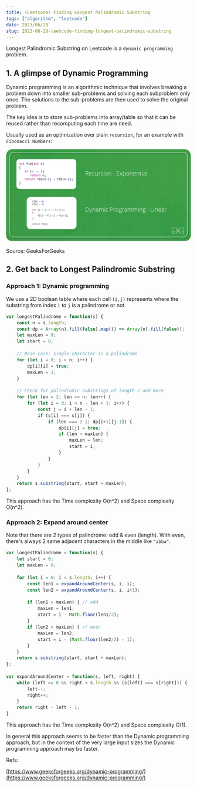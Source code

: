 ```yaml
---
title: (Leetcode) Finding Longest Palindromic Substring
tags: ["algorithm", "leetcode"]
date: 2023/06/28
slug: 2023-06-28-leetcode-finding-longest-palindromic-substring
---
```


Longest Palindromic Substring on Leetcode is a `dynamic programming` problem.

## 1. A glimpse of Dynamic Programming

Dynamic programming is an algorithmic technique that involves breaking a problem down into smaller sub-problems and solving each subproblem only once. The solutions to the sub-problems are then used to solve the original problem.

The key idea is to store sub-problems into array/table so that it can be reused rather than recomputing each time are need.

Usually used as an optimization over plain `recursion`, for an example with `Fibonacci Numbers`:

![Fibonacci Numbers Dynamic Programming](https://raw.githubusercontent.com/southxzx/handbook/main/_posts/everyday/_meta/Dynamic-Programming-1.png)

Source: GeeksForGeeks

## 2. Get back to Longest Palindromic Substring

### Approach 1: Dynamic programming

We use a 2D boolean table where each cell `(i,j)` represents where the substring from index `i` to `j` is a palindrome or not.

```Javascript
var longestPalindrome = function(s) {
    const n = s.length;
    const dp = Array(n).fill(false).map(() => Array(n).fill(false));
    let maxLen = 0;
    let start = 0;

    // Base case: single character is a palindrome
    for (let i = 0; i < n; i++) {
        dp[i][i] = true;
        maxLen = 1;
    }

    // Check for palindromic substrings of length 2 and more
    for (let len = 2; len <= n; len++) {
        for (let i = 0; i < n - len + 1; i++) {
            const j = i + len - 1;
            if (s[i] === s[j]) {
                if (len === 2 || dp[i+1][j-1]) {
                    dp[i][j] = true;
                    if (len > maxLen) {
                        maxLen = len;
                        start = i;
                    }
                }
            }
        }
    }
    return s.substring(start, start + maxLen);
};
```

This approach has the Time complexity O(n^2) and Space complexity O(n^2).

### Approach 2: Expand around center

Note that there are 2 types of palindrome: odd & even (length). With even, there's always 2 same adjacent characters in the middle like `"abba"`.

```Javascript
var longestPalindrome = function(s) {
    let start = 0;
    let maxLen = 0;

    for (let i = 0; i < s.length; i++) {
        const len1 = expandAroundCenter(s, i, i);
        const len2 = expandAroundCenter(s, i, i+1);

        if (len1 > maxLen) { // odd
            maxLen = len1;
            start = i - Math.floor(len1/2);
        }
        if (len2 > maxLen) { // even
            maxLen = len2;
            start = i - (Math.floor(len2/2) - 1);
        }
    }
    return s.substring(start, start + maxLen);
};

var expandAroundCenter = function(s, left, right) {
    while (left >= 0 && right < s.length && (s[left] === s[right])) {
        left--;
        right++;
    }
    return right - left - 1;
}
```

This approach has the Time complexity O(n^2) and Space complexity O(1).

In general this approach seems to be faster than the Dynamic programming approach, but in the context of the very large input sizes the Dynamic programming approach may be faster.

Refs:

[https://www.geeksforgeeks.org/dynamic-programming/](https://www.geeksforgeeks.org/dynamic-programming/)

